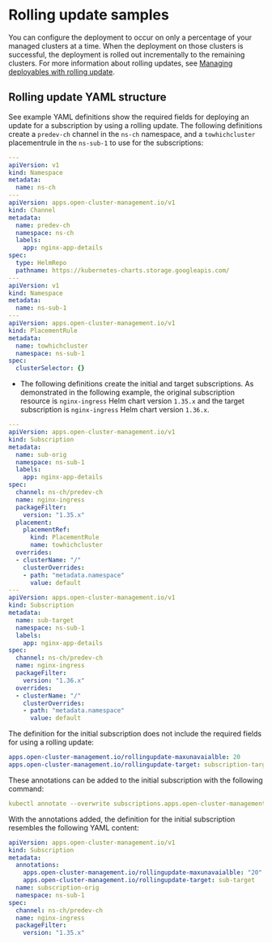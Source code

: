 # Rolling update samples 

You can configure the deployment to occur on only a percentage of your managed clusters at a time. When the deployment on those clusters is successful, the deployment is rolled out incrementally to the remaining clusters. For more information about rolling updates, see [Managing deployables with rolling update](deployment_rollout.md).

## Rolling update YAML structure

See example YAML definitions show the required fields for deploying an update for a subscription by using a rolling update. The following definitions create a `predev-ch` channel in the `ns-ch` namespace, and a `towhichcluster` placementrule in the `ns-sub-1` to use for the subscriptions:

```yaml
---
apiVersion: v1
kind: Namespace
metadata:
  name: ns-ch
---
apiVersion: apps.open-cluster-management.io/v1
kind: Channel
metadata:
  name: predev-ch
  namespace: ns-ch
  labels:
    app: nginx-app-details
spec:
  type: HelmRepo
  pathname: https://kubernetes-charts.storage.googleapis.com/
---
apiVersion: v1
kind: Namespace
metadata:
  name: ns-sub-1
---
apiVersion: apps.open-cluster-management.io/v1
kind: PlacementRule
metadata:
  name: towhichcluster
  namespace: ns-sub-1
spec:
  clusterSelector: {}
```

- The following definitions create the initial and target subscriptions. As demonstrated in the following example, the original subscription resource is `nginx-ingress` Helm chart version `1.35.x` and the target subscription is `nginx-ingress` Helm chart version `1.36.x`.

```yaml
---
apiVersion: apps.open-cluster-management.io/v1
kind: Subscription
metadata:
  name: sub-orig
  namespace: ns-sub-1
  labels:
    app: nginx-app-details
spec:
  channel: ns-ch/predev-ch
  name: nginx-ingress
  packageFilter:
    version: "1.35.x"
  placement:
    placementRef:
      kind: PlacementRule
      name: towhichcluster
  overrides:
  - clusterName: "/"
    clusterOverrides:
    - path: "metadata.namespace"
      value: default
---
apiVersion: apps.open-cluster-management.io/v1
kind: Subscription
metadata:
  name: sub-target
  namespace: ns-sub-1
  labels:
    app: nginx-app-details
spec:
  channel: ns-ch/predev-ch
  name: nginx-ingress
  packageFilter:
    version: "1.36.x"
  overrides:
  - clusterName: "/"
    clusterOverrides:
    - path: "metadata.namespace"
      value: default
```

The definition for the initial subscription does not include the required fields for using a rolling update:

```yaml
apps.open-cluster-management.io/rollingupdate-maxunavaialble: 20
apps.open-cluster-management.io/rollingupdate-target: subscription-target
```

These annotations can be added to the initial subscription with the following command:

```yaml
kubectl annotate --overwrite subscriptions.apps.open-cluster-management.io sub-orig -n ns-sub-1 apps.open-cluster-management.io/rollingupdate-target=sub-target apps.open-cluster-management.io/rollingupdate-maxunavaialble=20
```

With the annotations added, the definition for the initial subscription resembles the following YAML content:

```yaml
apiVersion: apps.open-cluster-management.io/v1
kind: Subscription
metadata:
  annotations:
    apps.open-cluster-management.io/rollingupdate-maxunavaialble: "20"
    apps.open-cluster-management.io/rollingupdate-target: sub-target
  name: subscription-orig
  namespace: ns-sub-1
spec:
  channel: ns-ch/predev-ch
  name: nginx-ingress
  packageFilter:
    version: "1.35.x"
```
